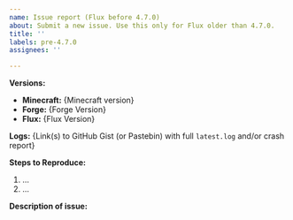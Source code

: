 ```yaml
---
name: Issue report (Flux before 4.7.0)
about: Submit a new issue. Use this only for Flux older than 4.7.0.
title: ''
labels: pre-4.7.0
assignees: ''

---
```


<!-- Remove brackets while writing an issue -->
<!-- Thank you for reporting! -->

**Versions:**
- **Minecraft:** {Minecraft version}
- **Forge:** {Forge Version}
- **Flux:** {Flux Version}

**Logs:** {Link(s) to GitHub Gist (or Pastebin) with full `latest.log` and/or crash report}

**Steps to Reproduce:**
 1. ...
 2. ...

**Description of issue:**
